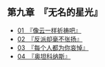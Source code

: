 ## 第九章　『无名的星光』

- [01　『像云一样祈祷吧』](01.html)
- [02　『反派却毫不张扬』](02.html)
- [03　『每个人都为你哀悼』](03.html)
- [04　『奥坦科纳斯』](04.html)




